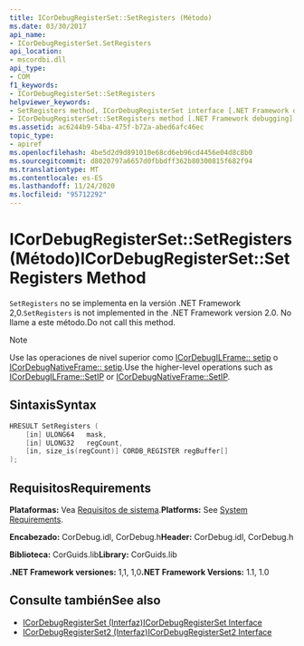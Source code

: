 ```yaml
---
title: ICorDebugRegisterSet::SetRegisters (Método)
ms.date: 03/30/2017
api_name:
- ICorDebugRegisterSet.SetRegisters
api_location:
- mscordbi.dll
api_type:
- COM
f1_keywords:
- ICorDebugRegisterSet::SetRegisters
helpviewer_keywords:
- SetRegisters method, ICorDebugRegisterSet interface [.NET Framework debugging]
- ICorDebugRegisterSet::SetRegisters method [.NET Framework debugging]
ms.assetid: ac6244b9-54ba-475f-b72a-abed6afc46ec
topic_type:
- apiref
ms.openlocfilehash: 4be5d2d9d891010e68cd6eb96cd4456e04d8c8b0
ms.sourcegitcommit: d8020797a6657d0fbbdff362b80300815f682f94
ms.translationtype: MT
ms.contentlocale: es-ES
ms.lasthandoff: 11/24/2020
ms.locfileid: "95712292"
---
```

# <a name="icordebugregistersetsetregisters-method"></a><span data-ttu-id="e3ed9-102">ICorDebugRegisterSet::SetRegisters (Método)</span><span class="sxs-lookup"><span data-stu-id="e3ed9-102">ICorDebugRegisterSet::SetRegisters Method</span></span>

<span data-ttu-id="e3ed9-103">`SetRegisters` no se implementa en la versión .NET Framework 2,0.</span><span class="sxs-lookup"><span data-stu-id="e3ed9-103">`SetRegisters` is not implemented in the .NET Framework version 2.0.</span></span> <span data-ttu-id="e3ed9-104">No llame a este método.</span><span class="sxs-lookup"><span data-stu-id="e3ed9-104">Do not call this method.</span></span>  
  
> [!NOTE]
> <span data-ttu-id="e3ed9-105">Use las operaciones de nivel superior como [ICorDebugILFrame:: setip](icordebugilframe-setip-method.md) o [ICorDebugNativeFrame:: setip](icordebugnativeframe-setip-method.md).</span><span class="sxs-lookup"><span data-stu-id="e3ed9-105">Use the higher-level operations such as [ICorDebugILFrame::SetIP](icordebugilframe-setip-method.md) or [ICorDebugNativeFrame::SetIP](icordebugnativeframe-setip-method.md).</span></span>  
  
## <a name="syntax"></a><span data-ttu-id="e3ed9-106">Sintaxis</span><span class="sxs-lookup"><span data-stu-id="e3ed9-106">Syntax</span></span>  
  
```cpp  
HRESULT SetRegisters (  
    [in] ULONG64   mask,  
    [in] ULONG32   regCount,  
    [in, size_is(regCount)] CORDB_REGISTER regBuffer[]  
);  
```  
  
## <a name="requirements"></a><span data-ttu-id="e3ed9-107">Requisitos</span><span class="sxs-lookup"><span data-stu-id="e3ed9-107">Requirements</span></span>  

 <span data-ttu-id="e3ed9-108">**Plataformas:** Vea [Requisitos de sistema](../../get-started/system-requirements.md).</span><span class="sxs-lookup"><span data-stu-id="e3ed9-108">**Platforms:** See [System Requirements](../../get-started/system-requirements.md).</span></span>  
  
 <span data-ttu-id="e3ed9-109">**Encabezado:** CorDebug.idl, CorDebug.h</span><span class="sxs-lookup"><span data-stu-id="e3ed9-109">**Header:** CorDebug.idl, CorDebug.h</span></span>  
  
 <span data-ttu-id="e3ed9-110">**Biblioteca:** CorGuids.lib</span><span class="sxs-lookup"><span data-stu-id="e3ed9-110">**Library:** CorGuids.lib</span></span>  
  
 <span data-ttu-id="e3ed9-111">**.NET Framework versiones:** 1,1, 1,0</span><span class="sxs-lookup"><span data-stu-id="e3ed9-111">**.NET Framework Versions:** 1.1, 1.0</span></span>  
  
## <a name="see-also"></a><span data-ttu-id="e3ed9-112">Consulte también</span><span class="sxs-lookup"><span data-stu-id="e3ed9-112">See also</span></span>

- [<span data-ttu-id="e3ed9-113">ICorDebugRegisterSet (Interfaz)</span><span class="sxs-lookup"><span data-stu-id="e3ed9-113">ICorDebugRegisterSet Interface</span></span>](icordebugregisterset-interface.md)
- [<span data-ttu-id="e3ed9-114">ICorDebugRegisterSet2 (Interfaz)</span><span class="sxs-lookup"><span data-stu-id="e3ed9-114">ICorDebugRegisterSet2 Interface</span></span>](icordebugregisterset2-interface.md)
